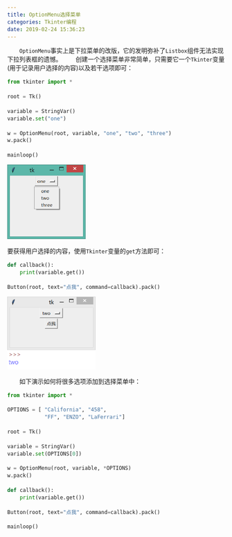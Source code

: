 ```yaml
---
title: OptionMenu选择菜单
categories: Tkinter编程
date: 2019-02-24 15:36:23
---
```

&emsp;&emsp;`OptionMenu`事实上是下拉菜单的改版，它的发明弥补了`Listbox`组件无法实现下拉列表框的遗憾。<!--more-->
&emsp;&emsp;创建一个选择菜单非常简单，只需要它一个`Tkinter`变量(用于记录用户选择的内容)以及若干选项即可：

``` python
from tkinter import *

root = Tk()

variable = StringVar()
variable.set("one")

w = OptionMenu(root, variable, "one", "two", "three")
w.pack()

mainloop()
```

<img src="./OptionMenu选择菜单/1.png" height="172" width="181">

要获得用户选择的内容，使用`Tkinter`变量的`get`方法即可：

``` python
def callback():
    print(variable.get())

Button(root, text="点我", command=callback).pack()
```

<img src="./OptionMenu选择菜单/2.png" height="168" width="204">

&emsp;&emsp;如下演示如何将很多选项添加到选择菜单中：

``` python
from tkinter import *

OPTIONS = [ "California", "458",
            "FF", "ENZO", "LaFerrari"]

root = Tk()

variable = StringVar()
variable.set(OPTIONS[0])

w = OptionMenu(root, variable, *OPTIONS)
w.pack()

def callback():
    print(variable.get())

Button(root, text="点我", command=callback).pack()

mainloop()
```
